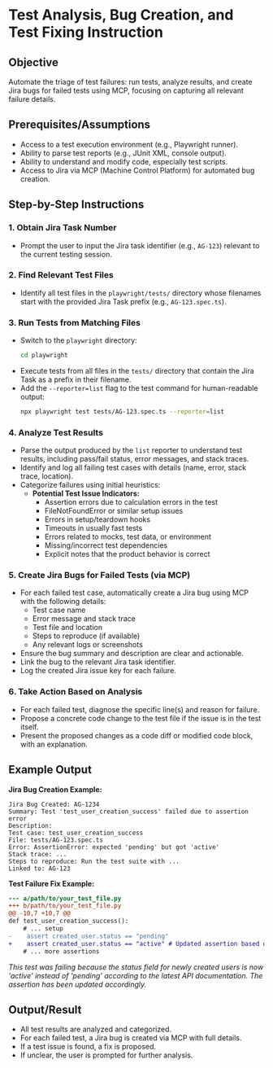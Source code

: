 # Test Analysis, Bug Creation, and Test Fixing Instruction

## Objective
Automate the triage of test failures: run tests, analyze results, and create Jira bugs for failed tests using MCP, focusing on capturing all relevant failure details.

## Prerequisites/Assumptions
- Access to a test execution environment (e.g., Playwright runner).
- Ability to parse test reports (e.g., JUnit XML, console output).
- Ability to understand and modify code, especially test scripts.
- Access to Jira via MCP (Machine Control Platform) for automated bug creation.

## Step-by-Step Instructions

### 1. Obtain Jira Task Number
- Prompt the user to input the Jira task identifier (e.g., `AG-123`) relevant to the current testing session.

### 2. Find Relevant Test Files
- Identify all test files in the `playwright/tests/` directory whose filenames start with the provided Jira Task prefix (e.g., `AG-123.spec.ts`).

### 3. Run Tests from Matching Files
- Switch to the `playwright` directory:
  ```sh
  cd playwright
  ```
- Execute tests from all files in the `tests/` directory that contain the Jira Task as a prefix in their filename.
- Add the `--reporter=list` flag to the test command for human-readable output:
  ```sh
  npx playwright test tests/AG-123.spec.ts --reporter=list
  ```

### 4. Analyze Test Results
- Parse the output produced by the `list` reporter to understand test results, including pass/fail status, error messages, and stack traces.
- Identify and log all failing test cases with details (name, error, stack trace, location).
- Categorize failures using initial heuristics:
  - **Potential Test Issue Indicators:**
    - Assertion errors due to calculation errors in the test
    - FileNotFoundError or similar setup issues
    - Errors in setup/teardown hooks
    - Timeouts in usually fast tests
    - Errors related to mocks, test data, or environment
    - Missing/incorrect test dependencies
    - Explicit notes that the product behavior is correct

### 5. Create Jira Bugs for Failed Tests (via MCP)
- For each failed test case, automatically create a Jira bug using MCP with the following details:
  - Test case name
  - Error message and stack trace
  - Test file and location
  - Steps to reproduce (if available)
  - Any relevant logs or screenshots
- Ensure the bug summary and description are clear and actionable.
- Link the bug to the relevant Jira task identifier.
- Log the created Jira issue key for each failure.

### 6. Take Action Based on Analysis
- For each failed test, diagnose the specific line(s) and reason for failure.
- Propose a concrete code change to the test file if the issue is in the test itself.
- Present the proposed changes as a code diff or modified code block, with an explanation.

## Example Output

**Jira Bug Creation Example:**
```
Jira Bug Created: AG-1234
Summary: Test 'test_user_creation_success' failed due to assertion error
Description:
Test case: test_user_creation_success
File: tests/AG-123.spec.ts
Error: AssertionError: expected 'pending' but got 'active'
Stack trace: ...
Steps to reproduce: Run the test suite with ...
Linked to: AG-123
```

**Test Failure Fix Example:**
```diff
--- a/path/to/your_test_file.py
+++ b/path/to/your_test_file.py
@@ -10,7 +10,7 @@
def test_user_creation_success():
    # ... setup
-    assert created_user.status == "pending"
+    assert created_user.status == "active" # Updated assertion based on new API spec
    # ... more assertions
```
_This test was failing because the status field for newly created users is now 'active' instead of 'pending' according to the latest API documentation. The assertion has been updated accordingly._

## Output/Result
- All test results are analyzed and categorized.
- For each failed test, a Jira bug is created via MCP with full details.
- If a test issue is found, a fix is proposed.
- If unclear, the user is prompted for further analysis. 